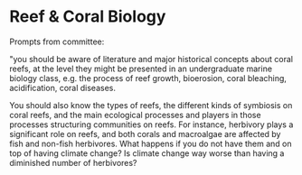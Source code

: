 # Reef & Coral Biology

Prompts from committee:

"you should be aware of literature and major historical concepts about coral reefs, at the level they might be presented in an undergraduate marine biology class, e.g. the process of reef growth, bioerosion, coral bleaching, acidification, coral diseases.

You should also know the types of reefs, the different kinds of symbiosis on coral reefs, and the main ecological processes and players in those processes structuring communities on reefs. For instance, herbivory plays a significant role on reefs, and both corals and macroalgae are affected by fish and non-fish herbivores. What happens if you do not have them and on top of having climate change? Is climate change way worse than having a diminished number of herbivores?&#x20;

